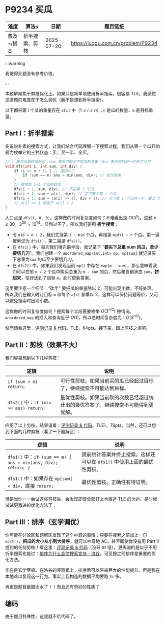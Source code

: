 # P9234 买瓜

| 难度     | 算法s     | 日期         | 题目链接                               |
| ------ | ------- | ---------- | ---------------------------------- |
| 普及+/提高 | 折半搜索、剪枝 | 2025-07-20 | https://luogu.com.cn/problem/P9234 |

:::warning

我觉得此题没有参考价值。

:::

本题解聚焦于剪枝优化上。如果只是简单地使用折半搜索，很容易 TLE。我感觉这道题的难度在于怎么调优（而不是想到折半搜索）。

以下都把第 $i$ 个瓜的重量存在 `a[i]` 中（$1\le i\le n$）；`n` 是瓜的数量，`m` 是目标重量。

## Part I：折半搜索

先说说朴素的搜索方式，让我们结合代码理解一下搜索过程。我们从第一个瓜开始暴力枚举它的三种状态：买、买一半、全买。

```cpp
// i 表示当前枚举的瓜；sum 表示目前买下的瓜的总重；div 表示到目前一共砍了几刀
void dfs(int i, int sum, int div) {
    if (i == n + 1) { // 搜到头了
        if (sum == m) ans = min(ans, div); // 统计答案
    }
    // 枚举第 i+1 个瓜的状态
    dfs(i + 1, sum, div); // 不买第 i 个瓜
    dfs(i + 1, sum + a[i], div); // 买下整个第 i 个瓜
    dfs(i + 1, sum + (a[i] >> 1), div + 1); // 买下第 i 个瓜的一半，要让 div +1
    // a[i] >> 1 相当于 a[i] / 2
}
```

入口点是 `dfs(1, 0, 0)`。这样做的时间复杂度如何？不难看出是 $O(3^n)$。这题 $n\le30$，$3^{30}\approx10^{14}$，显然过不了。所以我们要用 **折半搜索**：

- 令 `mid = n / 2`，我们先搜第 `i ~ mid` 个瓜，再搜第 `mid+1 ~ n` 个瓜。第一遍搜索记为 `dfs1()`，第二遍是 `dfs2()`。
- 在 `dfs1()` 中，每次我们搜完前半段，就记录下 “**要买下总重 sum 的瓜，至少要切几刀**”。我们创建一个 `unordered_map<int,int> mp`，`mp[sum]` 就记录买下总重为`sum` 的瓜至少要切几刀。
- 在 `dfs2()` 中，如果我们发现当前 `mp[]` 中存在 `map[m - sum]`，那么意味着我们可以在前 `n / 2` 个瓜中购买总重为 `m - sum` 的瓜，然后和当前状态 `sum`，**拼起来**，恰好达到了目标 `m`。此时更新答案。

这里要注意一个细节：“砍半” 要把瓜的重量除以 2，可能出现小数，不好处理。所以我们在输入时让目标 `m` 和每个 `a[i]` 都乘以 2，这样可以保持问题等价，又可以避免搜索时出现小数。

这样做的时间复杂度如何？搜索每个半段需要枚举 $O(3^{n/2})$ 种情况，`unordered_map` 的插入和查询近乎 $O(1)$，所以总时间复杂度为：$O(3^{n/2})$。

然而请看这里：[评测记录 & 代码](https://www.luogu.com.cn/record/225746342)。TLE，$64pts$。接下来，踏上剪枝之旅吧。

## Part II：剪枝（效果不大）

我们容易想到以下几种剪枝：

| 逻辑                                   | 说明                                        |
| ------------------------------------ | ----------------------------------------- |
| `if (sum > m) return;`               | 可行性剪枝。如果当前买的瓜已经超过目标了，继续搜索不可能达到目标。         |
| `dfs2()` 中：`if (div >= ans) return;` | 最优性剪枝。如果当前砍的次数已经超过统计出的最优答案了，继续搜索不可能得到更优解。 |

应用了以上剪枝，结果请看：[评测记录 & 代码](https://www.luogu.com.cn/record/225747869)。TLE}，$76pts$。当然，还可以想到下面的几种剪枝（看了一下题解区）：

| 逻辑                                                          | 说明                                       |
| ----------------------------------------------------------- | ---------------------------------------- |
| `dfs1()` 中：`if (sum == m) { ans = min(ans, div); return; }` | 提前统计答案并终止搜索。这样还可以在 `dfs1()` 中使用上面的最优性剪枝。 |
| `dfs1()` 中：如果存在 `mp[sum] < div`，直接 `return;`                | 最优性剪枝。正确性有待证明。                           |

但是当你一一尝试这些剪枝后，会发现即使全部打上也难逃 TLE 的命运。是时候试试更激进的优化方法了：

## Part III：排序（玄学调优）

你可能在讨论区和题解区发现了这个神奇的事情：只要在搜索之前加上一句 `sort()`，**把瓜的大小从小到大排序**，就可以神奇地 AC。甚至即使你没有用 Part II 提到的任何剪枝！看这里：[评测记录 & 代码](https://www.luogu.com.cn/record/225750543)（没开 `O2` 哦）。更离谱的是似乎不用折半搜索也能过：[排序为什么会使搜索变快 - 洛谷](https://www.luogu.com.cn/discuss/602217)。可见搜之前排序是重要的优化方法。

实在是玄学至极。在洛谷的评测机上，排序后可以带来巨大的性能提升。但是我在本地难以复现这一行为。事实上我构造的数据平均要跑 `3s` 多。

肯定是题目数据太水了！！而且还有奇妙的性质？

## 编码

由于题目特殊性，这里就不给代码了。